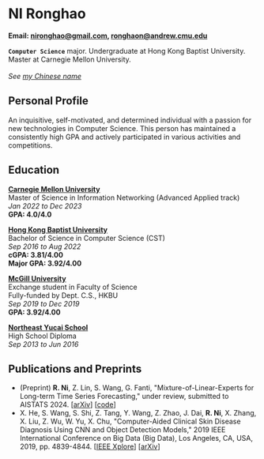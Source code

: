 # NI Ronghao 

**Email: nironghao@gmail.com, ronghaon@andrew.cmu.edu**

**`Computer Science`** major. Undergraduate at Hong Kong Baptist University. Master at Carnegie Mellon University.<br>
<br>*See [my Chinese name](chn_name)*

## Personal Profile

An inquisitive, self-motivated, and determined individual with a passion for new technologies in Computer Science. This person has maintained a consistently high GPA and actively participated in various activities and competitions.

## Education

**[Carnegie Mellon University](https://www.cmu.edu)**<br>
Master of Science in Information Networking (Advanced Applied track)<br>
*Jan 2022 to Dec 2023*<br>
**GPA: 4.0/4.0**<br>


**[Hong Kong Baptist University](https://www.hkbu.edu.hk/)**<br>
Bachelor of Science in Computer Science (CST)<br>
*Sep 2016 to Aug 2022*<br>
**cGPA:      3.81/4.00**<br>
**Major GPA: 3.92/4.00**<br>

**[McGill University](https://mcgill.ca/)**<br>
Exchange student in Faculty of Science<br>
Fully-funded by Dept. C.S., HKBU<br>
*Sep 2019 to Dec 2019*<br>
**GPA:      3.92/4.00**<br>

**[Northeast Yucai School](http://www.neyc.cn/)**<br>
High School Diploma<br>
*Sep 2013 to Jun 2016*<br>

## Publications and Preprints

* (Preprint) **R. Ni**, Z. Lin, S. Wang, G. Fanti, "Mixture-of-Linear-Experts for Long-term Time Series Forecasting," under review, submitted to AISTATS 2024. [[arXiv](https://arxiv.org/abs/2312.06786)] [[code](https://anonymous.4open.science/r/MoLE)]
* X. He, S. Wang, S. Shi, Z. Tang, Y. Wang, Z. Zhao, J. Dai, **R. Ni**, X. Zhang, X. Liu, Z. Wu, W. Yu, X. Chu, "Computer-Aided Clinical Skin Disease Diagnosis Using CNN and Object Detection Models," 2019 IEEE International Conference on Big Data (Big Data), Los Angeles, CA, USA, 2019, pp. 4839-4844. [[IEEE Xplore](https://ieeexplore.ieee.org/document/9006528)] [[arXiv](https://arxiv.org/abs/1911.08705)]

## 
